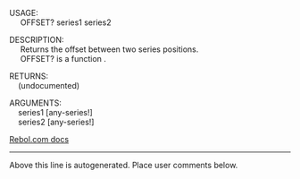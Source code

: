 USAGE:  
&nbsp;&nbsp;&nbsp;&nbsp;&nbsp;OFFSET?&nbsp;series1&nbsp;series2&nbsp;  
  
DESCRIPTION:  
&nbsp;&nbsp;&nbsp;&nbsp;&nbsp;Returns&nbsp;the&nbsp;offset&nbsp;between&nbsp;two&nbsp;series&nbsp;positions.  
&nbsp;&nbsp;&nbsp;&nbsp;&nbsp;OFFSET?&nbsp;is&nbsp;a&nbsp;function&nbsp;.  
  
RETURNS:  
&nbsp;&nbsp;&nbsp;&nbsp;(undocumented)  
  
ARGUMENTS:  
&nbsp;&nbsp;&nbsp;&nbsp;series1&nbsp;[any-series!]  
&nbsp;&nbsp;&nbsp;&nbsp;series2&nbsp;[any-series!]  

[Rebol.com docs](http://www.rebol.com/r3/docs/functions/offset-q.html)
___
Above this line is autogenerated. Place user comments below.